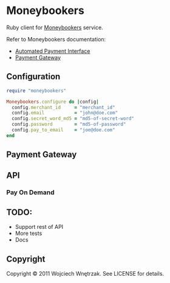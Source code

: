 # Moneybookers #
Ruby client for [Moneybookers](http://moneybookers.com/) service.

Refer to Moneybookers documentation:
 * [Automated Payment Interface](http://www.moneybookers.com/merchant/pl/automated_payments_interface_manual.pdf)
 * [Payment Gateway](http://www.moneybookers.com/merchant/pl/moneybookers_gateway_manual.pdf)

## Configuration ##

``` ruby
require "moneybookers"

Moneybookers.configure do |config|
  config.merchant_id     = "merchant_id"
  config.email           = "john@doe.com"
  config.secret_word_md5 = "md5-of-secret-word"
  config.password        = "md5-of-password"
  config.pay_to_email    = "joe@doe.com"
end
```

## Payment Gateway ##

## API ##

### Pay On Demand ##

## TODO: ##
* Support rest of API
* More tests
* Docs

## Copyright ##

Copyright © 2011 Wojciech Wnętrzak. See LICENSE for details.
